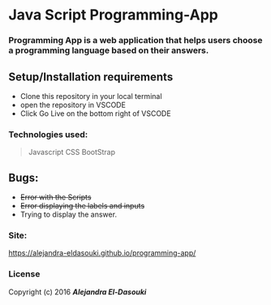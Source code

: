 # Java Script Programming-App

### Programming App is a web application that helps users choose a programming language based on their answers.

## Setup/Installation requirements

- Clone this repository in your local terminal
- open the repository in VSCODE
- Click Go Live on the bottom right of VSCODE

### Technologies used:

> Javascript
> CSS
> BootStrap

## Bugs:

- ~~Error with the Scripts~~
- ~~Error displaying the labels and inputs~~
- Trying to display the answer.

### Site:

https://alejandra-eldasouki.github.io/programming-app/

### License

Copyright (c) 2016 **_Alejandra El-Dasouki_**

